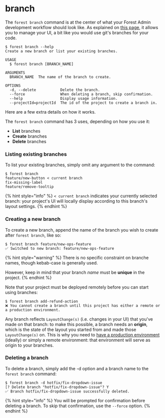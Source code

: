 # branch

The `forest branch` command is at the center of what your Forest Admin development workflow should look like. As explained on [this page](../using-branches.md), it allows you to manage your UI, a bit like you would use git's branches for your code.

```
$ forest branch --help
Create a new branch or list your existing branches.

USAGE
  $ forest branch [BRANCH_NAME]

ARGUMENTS
  BRANCH_NAME  The name of the branch to create.

OPTIONS
  -d, --delete           Delete the branch.
  --force                When deleting a branch, skip confirmation.
  --help                 Display usage information.
  --projectId=projectId  The id of the project to create a branch in.
```

Here are a few extra details on how it works.

The `forest branch` command has 3 uses, depending on how you use it:

* **List** branches
* **Create** branches
* **Delete** branches

### Listing existing branches

To list your existing branches, simply omit any argument to the command:

```
$ forest branch
feature/new-button < current branch
fix-missing-label
feature/remove-tooltip
```

{% hint style="info" %}
`< current branch` indicates your currently selected branch: your project's UI will locally display according to this branch's layout settings.
{% endhint %}

### Creating a new branch

To create a new branch, append the name of the branch you wish to create after `forest branch`, like so:

```
$ forest branch feature/new-ops-feature
✅ Switched to new branch: feature/new-ops-feature
```

{% hint style="warning" %}
There is no specific constraint on branche names, though kebab-case is generally used.

However, keep in mind that your branch _name_ must be **unique** in the project.
{% endhint %}

Note that your project must be deployed remotely before you can start using branches:

```
$ forest branch add-refund-action
❌ You cannot create a branch until this project has either a remote or a production environment.
```

Any branch reflects `LayoutChange(s)` (i.e. changes in your UI) that you've made on that branch: to make this possible, a branch needs an **origin**, which is the state of the layout you started from and made those `LayoutChange(s)` on. This is why you need to [have a production environment](../../environments.md#deploying-to-production) (ideally) or simply a remote environment: that environment will serve as origin to your branches.

### Deleting a branch

To delete a branch, simply add the -d option and a branch name to the `forest branch` command:

```
$ forest branch -d hotfix/fix-dropdown-issue
[? Delete branch "hotfix/fix-dropdown-issue"? Y
✅ Branch hotfix/fix-dropdown-issue successfully deleted.
```

{% hint style="info" %}
You will be prompted for confirmation before deleting a branch. To skip that confirmation, use the `--force` option.
{% endhint %}
